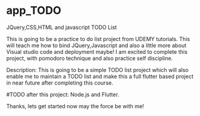 # app_TODO
JQuery,CSS,HTML and javascript TODO List

This is going to be a practice to do list project from UDEMY tutorials.
This will teach me how to bind JQuery,Javascript and also a little more about Visual studio code and deployment maybe!
I am excited to complete this project, with pomodoro technique and also practice self discipline.

Description:
This is going to be a simple TODO list project which will also enable me to maintain a TODO list and make this a full flutter based project in near future after completing this course.

#TODO after this project: Node.js and Flutter.

Thanks, lets get started now may the force be with me!
